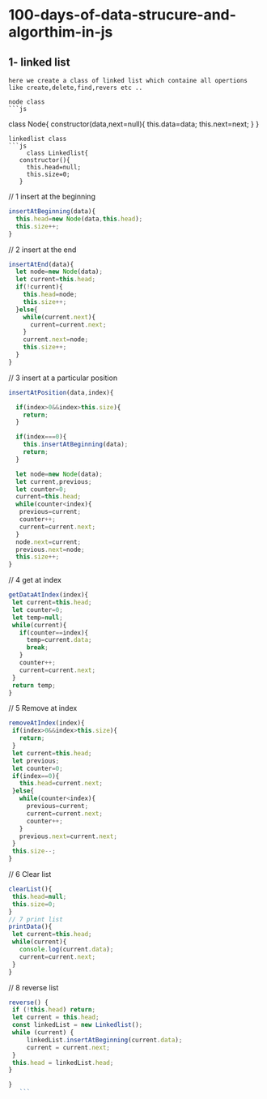 # 100-days-of-data-strucure-and-algorthim-in-js

## 1- linked list
    here we create a class of linked list which containe all opertions like create,delete,find,revers etc ..
    
    node class
    ```js
   class Node{
      constructor(data,next=null){
        this.data=data;
        this.next=next;
      }
     }
   ```
 linkedlist class
   ```js
        class Linkedlist{
      constructor(){
        this.head=null;
        this.size=0;
      }
   ```
  // 1 insert at the beginning
  ```js
  insertAtBeginning(data){
    this.head=new Node(data,this.head);
    this.size++;
  }
  ```
  // 2 insert at the end
  ```js
  insertAtEnd(data){
    let node=new Node(data);
    let current=this.head;
    if(!current){
      this.head=node;
      this.size++;
    }else{
      while(current.next){
        current=current.next;
      }
      current.next=node;
      this.size++;
    }
  }
```
  // 3 insert at a particular position
  ```js
  insertAtPosition(data,index){

    if(index>0&&index>this.size){
      return;
    }
  
    if(index===0){
      this.insertAtBeginning(data);
      return;
    }

    let node=new Node(data);
    let current,previous;
    let counter=0;
    current=this.head;
    while(counter<index){
     previous=current; 
     counter++;
     current=current.next; 
    }
    node.next=current;
    previous.next=node;
    this.size++;
  }
  ```
 
  // 4 get at index
   ```js
  getDataAtIndex(index){
    let current=this.head;
    let counter=0;
    let temp=null;
    while(current){
      if(counter==index){
        temp=current.data;
        break;
      }
      counter++;
      current=current.next;
    }
    return temp;
  }
   ```
  // 5 Remove at index
   ```js
  removeAtIndex(index){
    if(index>0&&index>this.size){
      return;
    }
    let current=this.head;
    let previous;
    let counter=0;
    if(index==0){
      this.head=current.next;
    }else{
      while(counter<index){
        previous=current;
        current=current.next;
        counter++;
      }
      previous.next=current.next;
    }
    this.size--;
  }
   ```
   
  // 6 Clear list
   ```js
  clearList(){
    this.head=null;
    this.size=0;
  }
  // 7 print list
  printData(){
    let current=this.head;
    while(current){
      console.log(current.data);
      current=current.next;
    }
  }
   ```
  // 8 reverse list
   ```js
  reverse() {
    if (!this.head) return; 
    let current = this.head;
    const linkedList = new Linkedlist(); 
    while (current) { 
        linkedList.insertAtBeginning(current.data); 
        current = current.next;
    }
    this.head = linkedList.head;
}
 ```
 ```js
}
    ```
